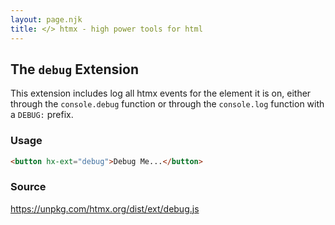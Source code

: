 ```yaml
---
layout: page.njk
title: </> htmx - high power tools for html
---
```


## The `debug` Extension

This extension includes log all htmx events for the element it is on, either through the `console.debug` function
or through the `console.log` function with a `DEBUG:` prefix.

### Usage

```html
<button hx-ext="debug">Debug Me...</button>
```

### Source

<https://unpkg.com/htmx.org/dist/ext/debug.js>
